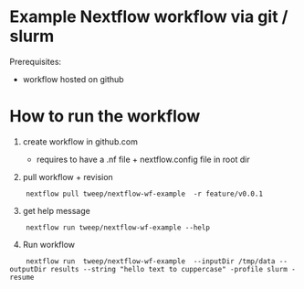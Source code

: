 
Example Nextflow workflow via git / slurm 
== 

Prerequisites: 
 - workflow hosted on github 


How to run the workflow
==

1)  create workflow in github.com
     - requires to have a .nf file + nextflow.config file in root dir

2) pull workflow + revision
```
    nextflow pull tweep/nextflow-wf-example  -r feature/v0.0.1
```

3) get help message 
```
    nextflow run tweep/nextflow-wf-example --help
```

4) Run workflow 
```
    nextflow run  tweep/nextflow-wf-example  --inputDir /tmp/data --outputDir results --string "hello text to cuppercase" -profile slurm -resume 
```


